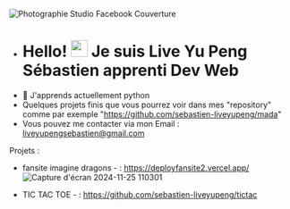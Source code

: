 ![Photographie Studio Facebook Couverture](https://github.com/user-attachments/assets/2364db7d-14f7-495e-891e-7f3f33a6b205)



- # Hello! <img src="https://raw.githubusercontent.com/MartinHeinz/MartinHeinz/master/wave.gif" width="30px" height="30px" /> Je suis Live Yu Peng Sébastien apprenti Dev Web
- 🌱 J'apprends actuellement python
- Quelques projets finis que vous pourrez voir dans mes "repository" comme par exemple "https://github.com/sebastien-liveyupeng/mada"
- Vous pouvez me contacter via mon Email : liveyupengsebastien@gmail.com

Projets :
- fansite imagine dragons - :
  https://deployfansite2.vercel.app/
  ![Capture d'écran 2024-11-25 110301](https://github.com/user-attachments/assets/0058dfaa-941b-48b9-905c-119c57ecd499)

- TIC TAC TOE  - :
  https://github.com/sebastien-liveyupeng/tictac
<!---
sebastien-liveyupeng/sebastien-liveyupeng is a ✨ special ✨ repository because its `README.md` (this file) appears on your GitHub profile.
You can click the Preview link to take a look at your changes.
--->
